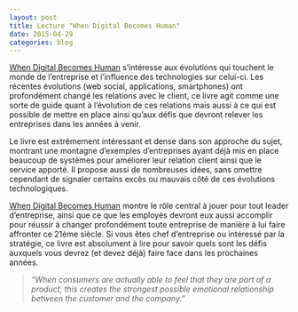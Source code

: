 ```yaml
---
layout: post
title: Lecture "When Digital Becomes Human"
date: 2015-04-29
categories: blog
---
```


[When Digital Becomes Human](https://www.amazon.fr/When-Digital-Becomes-Human-Transformation/dp/0749473231?ie=UTF8&camp=1642&creative=6746&creativeASIN=0749473231&linkCode=as2&redirect=true&ref_=as_li_qf_sp_asin_il_tl&tag=httpwwwlivrop-21) s’intéresse aux évolutions qui touchent le monde de l’entreprise et l’influence des technologies sur celui-ci. Les récentes évolutions (web social, applications, smartphones) ont profondément changé les relations avec le client, ce livre agit comme une sorte de guide quant à l’évolution de ces relations mais aussi à ce qui est possible de mettre en place ainsi qu’aux défis que devront relever les entreprises dans les années à venir.

Le livre est extrêmement intéressant et dense dans son approche du sujet, montrant une montagne d’exemples d’entreprises ayant déjà mis en place beaucoup de systèmes pour améliorer leur relation client ainsi que le service apporté. Il propose aussi de nombreuses idées, sans omettre cependant de signaler certains excès ou mauvais côté de ces évolutions technologiques.

[When Digital Becomes Human](https://www.amazon.fr/When-Digital-Becomes-Human-Transformation/dp/0749473231?ie=UTF8&camp=1642&creative=6746&creativeASIN=0749473231&linkCode=as2&redirect=true&ref_=as_li_qf_sp_asin_il_tl&tag=httpwwwlivrop-21) montre le rôle central à jouer pour tout leader d’entreprise, ainsi que ce que les employés devront eux aussi accomplir pour réussir à changer profondément toute entreprise de manière à lui faire affronter ce 21ème siècle. Si vous êtes chef d’entreprise ou intéressé par la stratégie, ce livre est absolument à lire pour savoir quels sont les défis auxquels vous devrez (et devez déjà) faire face dans les prochaines années.

> *“When consumers are actually able to feel that they are part of a product, this creates the strongest possible emotional relationship between the customer and the company.”*